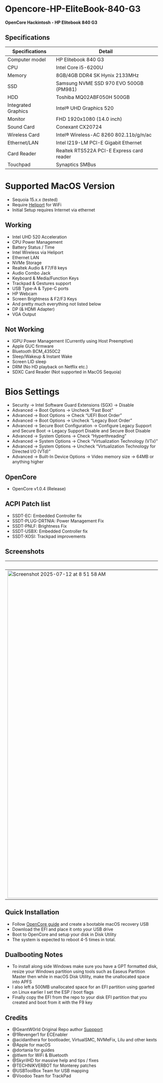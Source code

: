# Opencore-HP-EliteBook-840-G3

<B>OpenCore Hackintosh - HP Elitebook 840 G3</B>

## Specifications

| Specifications      | Detail                                      |
| ------------------- | ------------------------------------------- |
| Computer model      | HP Elitebook 840 G3                         |
| CPU                 | Intel Core i5-6200U                         |
| Memory              | 8GB/4GB DDR4 SK Hynix 2133MHz               |
| SSD                 | Samsung NVME SSD 970 EVO 500GB (PM981)      |
| HDD                 | Toshiba MQ02ABF050H 500GB                   |
| Integrated Graphics | Intel® UHD Graphics 520                     |
| Monitor             | FHD 1920x1080 (14.0 inch)                   |
| Sound Card          | Conexant CX20724                            |
| Wireless Card       | Intel® Wireless-AC 8260 802.11b/g/n/ac      |
| Ethernet/LAN        | Intel I219-LM PCI-E Gigabit Ethernet        |
| Card Reader         | Realtek RTS522A PCI-E Express card reader   |
| Touchpad            | Synaptics SMBus                             |

# Supported MacOS Version
- Sequoia 15.x.x (tested)
- Require [Heliport](https://github.com/OpenIntelWireless/HeliPort) for WiFi
- Initial Setup requires Internet via ethernet

## Working

- Intel UHD 520 Acceleration
- CPU Power Management
- Battery Status / Time
- Intel Wireless via Heliport
- Ethernet LAN
- NVMe Storage
- Realtek Audio & F7/F8 keys
- Audio Combo Jack
- Keyboard & Media/Function Keys
- Trackpad & Gestures support
- USB Type-A & Type-C ports
- HP Webcam
- Screen Brightness & F2/F3 Keys
- And pretty much everything not listed below
- DP (& HDMI Adapter)
- VGA Output

## Not Working

- IGPU Power Management (Currently using Host Preemptive)
- Apple GUC firmware
- Bluetooth BCM_4350C2
- Sleep/Wakeup & Instant Wake
- Screen LID sleep
- DRM (No HD playback on Netflix etc.)
- SDXC Card Reader (Not supported in MacOS Sequoia)

# Bios Settings
* Security -> Intel Software Guard Extensions (SGX) -> Disable
* Advanced -> Boot Options -> Uncheck “Fast Boot”
* Advanced -> Boot Options -> Check “UEFI Boot Order”
* Advanced -> Boot Options -> Uncheck “Legacy Boot Order”
* Advanced -> Secure Boot Configuration -> Configure Legacy Support and Secure Boot -> Legacy Support Disable and Secure Boot Disable
* Advanced -> System Options ->  Check “Hyperthreading”
* Advanced -> System Options -> Check “Virtualization Technology (VTx)”
* Advanced -> System Options -> Uncheck “Virtualization Technology for Directed I/O (VTd)”
* Advanced -> Built-In Device Options -> Video memory size -> 64MB or anything higher

## OpenCore

- OpenCore v1.0.4 (Release)

## ACPI Patch list

- SSDT-EC: Embedded Controller fix
- SSDT-PLUG-DRTNIA: Power Management Fix
- SSDT-PNLF: Brightness Fix
- SSDT-USBX: Embedded Controller fix
- SSDT-XOSI: Trackpad improvements

## Screenshots

| About this Mac                                                                                                | neofetch                                                                                                      |
| ------------------------------------------------------------------------------------------------------------- | ------------------------------------------------------------------------------------------------------------- |
| <img width="1920" height="1080" alt="Screenshot 2025-07-12 at 8 51 58 AM" src="https://github.com/user-attachments/assets/235a5584-b639-448e-b461-c73951fbb202" /> | <img width="1920" height="1080" alt="Screenshot 2025-07-12 at 8 52 23 AM" src="https://github.com/user-attachments/assets/52b87520-35c7-4b80-a07e-0d6e15f3b1d6" /> |

## Quick Installation

- Follow [OpenCore guide](https://dortania.github.io/OpenCore-Install-Guide/installer-guide/) and create a bootable macOS recovery USB
- Download the EFI and place it onto your USB drive
- Boot to OpenCore and setup your disk in Disk Utility
- The system is expected to reboot 4-5 times in total.

## Dualbooting Notes

- To install along side Windows make sure you have a GPT formatted disk, resize your Windows partition using tools such as Easeus Partition Master then while in macOS Disk Utility, make the unallocated space into APFS
- I also left a 500MB unallocated space for an EFI partition using gparted on Linux earlier I set the ESP / boot flags
- Finally copy the EFI from the repo to your disk EFI partition that you created and boot from it with the F9 key

## Credits

- @GeantW0rld Original Repo author [Suppport](https://www.buymeacoffee.com/geantworld)
- @1Revenger1 for ECEnabler
- @acidanthera for bootloader, VirtualSMC, NVMeFix, Lilu and other kexts
- @Apple for macOS
- @dortania for guides
- @itlwm for WiFi & Bluetooth
- @SkyrilHD for massive help and tips / fixes
- @TECHNIKVERBOT for Monterey patches
- @USBToolBox Team for USB mapping
- @Voodoo Team for TrackPad
